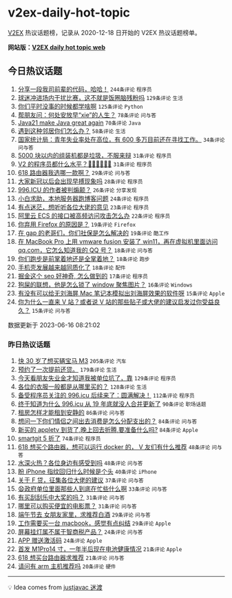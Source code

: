# v2ex-daily-hot-topic

[V2EX](https://www.v2ex.com/) 热议话题榜，记录从 2020-12-18 日开始的 V2EX 热议话题榜单。

**网站版：[V2EX daily hot topic web](https://boojack.github.io/v2ex-daily-hot-topic-web/)**

## 今日热议话题

<!-- TODAY BEGIN -->

1. [分享一段我司前辈的代码，哈哈！](https://www.v2ex.com/t/949195) `244条评论` `程序员`
1. [球迷冲进场内干扰比赛，这不就是饭圈脑残粉吗](https://www.v2ex.com/t/949172) `129条评论` `生活`
1. [你们平时没事的时候都学啥啊](https://www.v2ex.com/t/949193) `125条评论` `Python`
1. [帮朋友问：何处安放早“xie”的人生？](https://www.v2ex.com/t/949240) `78条评论` `问与答`
1. [Java21 make Java great again](https://www.v2ex.com/t/949151) `70条评论` `Java`
1. [遇到这种邻居你们怎么办？](https://www.v2ex.com/t/949149) `58条评论` `生活`
1. [国家统计局：青年失业率处在高位，有 600 多万目前还在寻找工作。](https://www.v2ex.com/t/949185) `34条评论` `问与答`
1. [5000 块以内的组装机都是垃圾，不服来辩](https://www.v2ex.com/t/949308) `31条评论` `程序员`
1. [V2 的程序员都什么水平？🐶🐶🐶🐶🐶🐶](https://www.v2ex.com/t/949192) `31条评论` `程序员`
1. [618 路由器我选哪一款啊？](https://www.v2ex.com/t/949171) `29条评论` `问与答`
1. [大家新冠以后会出现早搏现象吗](https://www.v2ex.com/t/949282) `28条评论` `程序员`
1. [996.ICU 的作者被判煽颠？](https://www.v2ex.com/t/949221) `26条评论` `分享发现`
1. [小白求助，本地服务器跑博客问题](https://www.v2ex.com/t/949182) `24条评论` `程序员`
1. [有点迷茫，想听听各位大佬的意见](https://www.v2ex.com/t/949156) `23条评论` `程序员`
1. [阿里云 ECS 的接口被高频访问攻击怎么办](https://www.v2ex.com/t/949203) `22条评论` `程序员`
1. [你弃用 Firefox 的原因是？](https://www.v2ex.com/t/949337) `19条评论` `Firefox`
1. [在 gap 的老哥们，你们社保是怎么解决的](https://www.v2ex.com/t/949266) `19条评论` `酷工作`
1. [在 MacBook Pro 上用 vmware fusion 安装了 win11，再在虚拟机里面访问 qq.com，它怎么知道我的 QQ 号？](https://www.v2ex.com/t/949287) `18条评论` `问与答`
1. [你们跑步是前掌着地还是全掌着地？](https://www.v2ex.com/t/949279) `18条评论` `跑步`
1. [手机壳发展越来越同质化了](https://www.v2ex.com/t/949214) `18条评论` `配件`
1. [掘金这个 seo 好神奇, 怎么做到的](https://www.v2ex.com/t/949183) `17条评论` `程序员`
1. [狗屎的联想，他是怎么锁了 window 聚焦图片？](https://www.v2ex.com/t/949179) `16条评论` `Windows`
1. [有没有可以给无刘海屏 Mac 笔记本模拟出刘海屏效果的软件呀](https://www.v2ex.com/t/949275) `15条评论` `Apple`
1. [你为什么一直来 V 站？或者说 V 站的那些贴子或大佬的建议启发过你受益良久？](https://www.v2ex.com/t/949260) `15条评论` `问与答`

数据更新于 2023-06-16 08:21:02

<!-- TODAY END -->

### 昨日热议话题

<!-- YESTERDAY BEGIN -->

1. [快 30 岁了想买辆宝马 M3](https://www.v2ex.com/t/948843) `205条评论` `汽车`
1. [预约了一次提前还贷。](https://www.v2ex.com/t/948858) `179条评论` `生活`
1. [今天看朋友失业金才知道我被单位坑了，靠](https://www.v2ex.com/t/948935) `129条评论` `程序员`
1. [各位的衣服一般都是从哪里买的？](https://www.v2ex.com/t/948922) `128条评论` `生活`
1. [备受程序员关注的 996.icu 后续来了：圆满解决！](https://www.v2ex.com/t/949073) `112条评论` `程序员`
1. [终于知道为什么 996.icu 从 19 年底就没人合并更新了](https://www.v2ex.com/t/949048) `90条评论` `职场话题`
1. [租房怎样才能租到安静的](https://www.v2ex.com/t/948925) `86条评论` `问与答`
1. [想问一下你们情侣之间出去消费是怎么分配支出的？](https://www.v2ex.com/t/948861) `84条评论` `问与答`
1. [新买的 appletv 到货了,晚上回去折腾,要准备什么吗?](https://www.v2ex.com/t/948887) `84条评论` `Apple`
1. [smartgit 5 折了](https://www.v2ex.com/t/948890) `74条评论` `程序员`
1. [618 想买个路由器，想可以运行 docker 的， V 友们有什么推荐](https://www.v2ex.com/t/948852) `48条评论` `问与答`
1. [水深火热？各位身边有感受到吗](https://www.v2ex.com/t/948875) `48条评论` `问与答`
1. [盼 iPhone 指纹回归什么时候是个头](https://www.v2ex.com/t/948990) `40条评论` `iPhone`
1. [关于 F 贷，征集各位大佬的建议](https://www.v2ex.com/t/948948) `37条评论` `问与答`
1. [😧政府单位里面那些人到底在忙些什么啊](https://www.v2ex.com/t/949022) `33条评论` `问与答`
1. [有买刮刮乐中大奖的吗？](https://www.v2ex.com/t/948949) `31条评论` `问与答`
1. [哪里可以购买便宜的电影票？](https://www.v2ex.com/t/948918) `31条评论` `问与答`
1. [端午节去 女朋友家里，求推荐白酒](https://www.v2ex.com/t/948983) `29条评论` `问与答`
1. [工作需要买一台 macbook，感觉有点纠结](https://www.v2ex.com/t/948848) `29条评论` `Apple`
1. [屏幕挂灯属不属于智商税产品？](https://www.v2ex.com/t/949054) `24条评论` `问与答`
1. [APP 赠送激活码](https://www.v2ex.com/t/948951) `24条评论` `Apple`
1. [首发 M1Pro14 寸，一年半后现在电池健康情况](https://www.v2ex.com/t/948929) `21条评论` `Apple`
1. [618 想买台路由器求推荐](https://www.v2ex.com/t/948845) `21条评论` `问与答`
1. [请问有 arm 主机推荐吗](https://www.v2ex.com/t/949104) `20条评论` `硬件`

<!-- YESTERDAY END -->

---

💡 Idea comes from [justjavac 迷渡](https://github.com/justjavac/)
